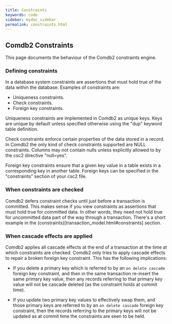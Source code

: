 ```yaml
---
title: Constraints
keywords: code
sidebar: mydoc_sidebar
permalink: constraints.html
---
```


## Comdb2 Constraints

This page documents the behaviour of the Comdb2 constraints engine.

### Defining constraints

In a database system constraints are assertions that must hold true of the data within the database.  Examples of constraints are:

* Uniqueness constraints.
* Check constraints.
* Foreign key constraints.

Uniqueness constraints are implemented in Comdb2 as unique keys.  Keys are unique by default unless specified otherwise using the "dup" keyword table definition.

Check constraints enforce certain properties of the data stored in a record.  In Comdb2 the only kind of check constraints supported are NULL constraints.  Columns may not contain nulls unless explicitly allowed to by the csc2 directive "null=yes".

Foreign key constraints ensure that a given key value in a table exists in a corresponding key in another table.  Foreign keys can be specified in the "constraints" section of your csc2 file.

### When constraints are checked

Comdb2 defers constraint checks until just before a transaction is committed.  This makes sense if you view constraints as assertions that must hold true for committed data.  In other words, they need not hold true for uncommitted data part of the way through a transaction.  There's a short example in the
(constraints)[transaction_model.html#constraints] section.

### When cascade effects are applied

Comdb2 applies all cascade effects at the end of a transaction at the time at which constraints are checked.  Comdb2 only tries to apply cascade effects to repair a broken foreign key constraint.  This has the following implications:

* If you delete a primary key which is referred to by an ```on delete cascade``` foreign key constraint, and then in the same transaction re-insert the same primary key value, then any records referring to that primary key value will not be cascade deleted (as the constraint holds at commit time).

* If you update two primary key values to effectively swap them, and those primary keys are referred to by an ```on delete cascade``` foreign key constraint, then the records referring to the primary keys will not be updated as at commit time the constraints are seen to be held.
